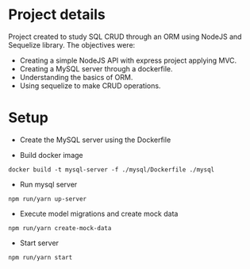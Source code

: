 # Project details

Project created to study SQL CRUD through an ORM using NodeJS and Sequelize library.
The objectives were:

- Creating a simple NodeJS API with express project applying MVC.
- Creating a MySQL server through a dockerfile.
- Understanding the basics of ORM.
- Using sequelize to make CRUD operations.

# Setup

- Create the MySQL server using the Dockerfile

- Build docker image

```
docker build -t mysql-server -f ./mysql/Dockerfile ./mysql
```

- Run mysql server

```
npm run/yarn up-server
```

- Execute model migrations and create mock data

```
npm run/yarn create-mock-data
```

- Start server

```
npm run/yarn start
```
